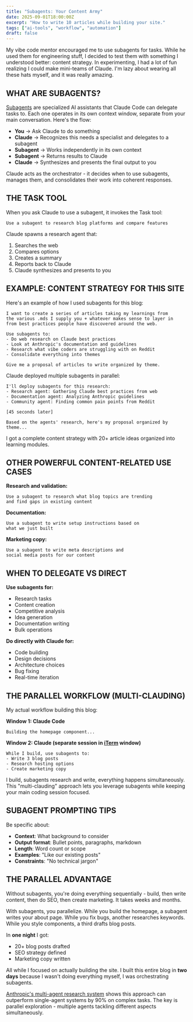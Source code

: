 ```yaml
---
title: "Subagents: Your Content Army"
date: 2025-09-01T18:00:00Z
excerpt: "How to write 10 articles while building your site."
tags: ["ai-tools", "workflow", "automation"]
draft: false
---
```


My vibe code mentor encouraged me to use subagents for tasks. While he used them for engineering stuff, I decided to test them with something I understood better: content strategy. In experimenting, I had a lot of fun realizing I could make mini-teams of Claude. I'm lazy about wearing all these hats myself, and it was really amazing.

## WHAT ARE SUBAGENTS?

[Subagents](https://docs.anthropic.com/en/docs/claude-code/sub-agents) are specialized AI assistants that Claude Code can delegate tasks to. Each one operates in its own context window, separate from your main conversation. Here's the flow:

- **You** → Ask Claude to do something
- **Claude** → Recognizes this needs a specialist and delegates to a subagent
- **Subagent** → Works independently in its own context
- **Subagent** → Returns results to Claude
- **Claude** → Synthesizes and presents the final output to you

Claude acts as the orchestrator - it decides when to use subagents, manages them, and consolidates their work into coherent responses.

## THE TASK TOOL

When you ask Claude to use a subagent, it invokes the Task tool:

```
Use a subagent to research blog platforms and compare features
```

Claude spawns a research agent that:
1. Searches the web
2. Compares options
3. Creates a summary
4. Reports back to Claude
5. Claude synthesizes and presents to you

## EXAMPLE: CONTENT STRATEGY FOR THIS SITE

Here's an example of how I used subagents for this blog:

```
I want to create a series of articles taking my learnings from 
the various .mds I supply you + whatever makes sense to layer in 
from best practices people have discovered around the web.

Use subagents to:
- Do web research on Claude best practices
- Look at Anthropic's documentation and guidelines
- Research what vibe coders are struggling with on Reddit
- Consolidate everything into themes

Give me a proposal of articles to write organized by theme.
```

Claude deployed multiple subagents in parallel:
```
I'll deploy subagents for this research:
- Research agent: Gathering Claude best practices from web
- Documentation agent: Analyzing Anthropic guidelines
- Community agent: Finding common pain points from Reddit

[45 seconds later]

Based on the agents' research, here's my proposal organized by theme...
```

I got a complete content strategy with 20+ article ideas organized into learning modules.

## OTHER POWERFUL CONTENT-RELATED USE CASES

**Research and validation:**
```
Use a subagent to research what blog topics are trending
and find gaps in existing content
```

**Documentation:**
```
Use a subagent to write setup instructions based on
what we just built
```

**Marketing copy:**
```
Use a subagent to write meta descriptions and 
social media posts for our content
```


## WHEN TO DELEGATE VS DIRECT

**Use subagents for:**
- Research tasks
- Content creation
- Competitive analysis
- Idea generation
- Documentation writing
- Bulk operations

**Do directly with Claude for:**
- Code building
- Design decisions
- Architecture choices
- Bug fixing
- Real-time iteration

## THE PARALLEL WORKFLOW (MULTI-CLAUDING)

My actual workflow building this blog:

**Window 1: Claude Code**
```
Building the homepage component...
```

**Window 2: Claude (separate session in [iTerm](/posts/terminal-terror-first-time) window)**
```
While I build, use subagents to:
- Write 3 blog posts
- Research hosting options
- Create marketing copy
```

I build, subagents research and write, everything happens simultaneously. This "multi-clauding" approach lets you leverage subagents while keeping your main coding session focused.

## SUBAGENT PROMPTING TIPS

Be specific about:
- **Context**: What background to consider
- **Output format**: Bullet points, paragraphs, markdown
- **Length**: Word count or scope
- **Examples**: "Like our existing posts"
- **Constraints**: "No technical jargon"

## THE PARALLEL ADVANTAGE

Without subagents, you're doing everything sequentially - build, then write content, then do SEO, then create marketing. It takes weeks and months.

With subagents, you parallelize. While you build the homepage, a subagent writes your about page. While you fix bugs, another researches keywords. While you style components, a third drafts blog posts.

In **one night** I got:
- 20+ blog posts drafted
- SEO strategy defined
- Marketing copy written

All while I focused on actually building the site. I built this entire blog in **two days** because I wasn't doing everything myself, I was orchestrating subagents.

[Anthropic's multi-agent research system](https://www.anthropic.com/engineering/multi-agent-research-system) shows this approach can outperform single-agent systems by 90% on complex tasks. The key is parallel exploration - multiple agents tackling different aspects simultaneously.

